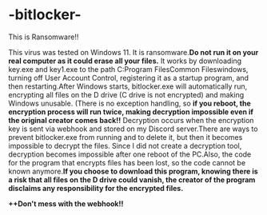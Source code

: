 # -bitlocker-
This is Ransomware!!

This virus was tested on Windows 11. It is ransomware.**Do not run it on your real computer as it could erase all your files.** It works by downloading key.exe and key1.exe to the path C:Program FilesCommon Fileswindows, turning off User Account Control, registering it as a startup program, and then restarting.After Windows starts, bitlocker.exe will automatically run, encrypting all files on the D drive (C drive is not encrypted) and making Windows unusable. (There is no exception handling, so **if you reboot, the encryption process will run twice, making decryption impossible even if the original creator comes back!!** Decryption occurs when the encryption key is sent via webhook and stored on my Discord server.There are ways to prevent bitlocker.exe from running and to delete it, but then it becomes impossible to decrypt the files. Since I did not create a decryption tool, decryption becomes impossible after one reboot of the PC.Also, the code for the program that encrypts files has been lost, so the code cannot be known anymore.**If you choose to download this program, knowing there is a risk that all files on the D drive could vanish, the creator of the program disclaims any responsibility for the encrypted files.**

**++Don't mess with the webhook!!**
